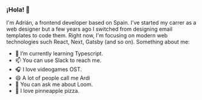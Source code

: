 ### ¡Hola! 👋

I'm Adrián, a frontend developer based on Spain. I've started my carrer as a web designer but a few years ago I switched from designing email templates to code them. Right now, I'm focusing on modern web technologies such React, Next, Gatsby (and so on). Something about me:

- 🌱 I’m currently learning Typescript.
- 📫 You can use Slack to reach me.
- 🎧 I love videogames OST.
- 😄 A lot of people call me Ardi
- 💬 You can ask me about Loom. 
- 🍍 I love pinneapple pizza.
